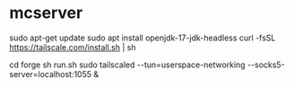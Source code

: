 # mcserver

sudo apt-get update
sudo apt install openjdk-17-jdk-headless
curl -fsSL https://tailscale.com/install.sh | sh

cd forge
sh run.sh
sudo tailscaled --tun=userspace-networking --socks5-server=localhost:1055 &
